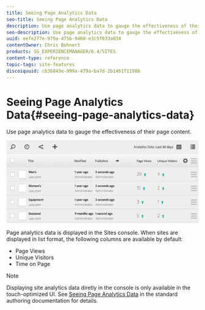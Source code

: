 ```yaml
---
title: Seeing Page Analytics Data
seo-title: Seeing Page Analytics Data
description: Use page analytics data to gauge the effectiveness of their page content.
seo-description: Use page analytics data to gauge the effectiveness of their page content.
uuid: eefe277e-979a-475b-9460-e3c5f633a034
contentOwner: Chris Bohnert
products: SG_EXPERIENCEMANAGER/6.4/SITES
content-type: reference
topic-tags: site-features
discoiquuid: cb3b843e-999a-479a-ba7d-2b1461f1198b
---
```


# Seeing Page Analytics Data{#seeing-page-analytics-data}

Use page analytics data to gauge the effectiveness of their page content.

![](assets/chlimage_1-111.png)

Page analytics data is displayed in the Sites console. When sites are displayed in list format, the following columns are available by default:

* Page Views
* Unique Visitors
* Time on Page

>[!NOTE]
>
>Displaying site analytics data diretly in the console is only available in the touch-optimized UI. See [Seeing Page Analytics Data](/help/sites/authoring/using/pa-using.md) in the standard authoring documentation for details.

